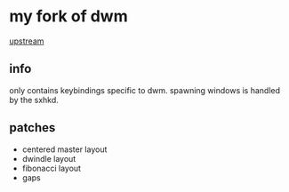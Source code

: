 # my fork of dwm

[upstream](https://dwm.suckless.org)

## info

only contains keybindings specific to dwm. spawning windows is handled by the sxhkd.


## patches

- centered master layout
- dwindle layout
- fibonacci layout
- gaps

